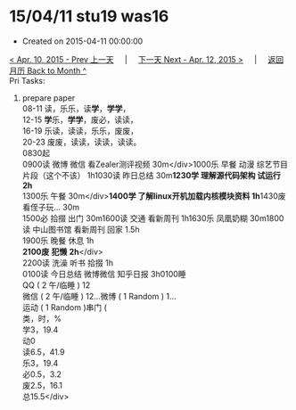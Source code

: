 # 15/04/11 stu19 was16

* Created on 2015-04-11 00:00:00

[&lt; Apr. 10, 2015 - Prev 上一天](d10.md)     \|     [下一天 Next - Apr. 12, 2015 &gt;](d12.md)     \|     [返回月历 Back to Month ^](index.md)   
Pri Tasks:  
1. prepare paper  
08-11 读，乐乐，读**学**，**学学**，  
12-15 **学**乐，**学学**，废必，读读，  
16-19 乐读，读读，乐乐，废废，  
20-23 废废，读读，读读，读读。  
0830起  
0900读 微博 微信 看Zealer测评视频 30m&lt;/div&gt;1000乐 早餐 动漫 综艺节目片段（这个不该） 1h1030读 昨日总结 30m**1230学 理解源代码架构 试运行 2h**  
1300乐 午餐 30m&lt;/div&gt;**1400学 了解linux开机加载内核模块资料 1h**1430废 看侄子玩… 30m  
1500必 拾掇 出门 30m1600读 交通 看新周刊 1h1630乐 凤凰奶糊 30m1800读 中山图书馆 看新周刊 回家 1.5h  
1900乐 晚餐 休息 1h  
**2100废** **犯懒** **2h**&lt;/div&gt;  
2200读 洗澡 听书 拾掇 1h  
0100读 今日总结 微博微信 知乎日报 3h0100睡  
QQ \( 2 午/临睡 \) 12  
微信 \( 2 午/临睡 \) 12…微博 \( 1 Random \) 1…  
运动 \( 1 Random \)串门 \(  
类，时，%  
学3，19.4  
动0  
读6.5，41.9  
乐3，19.4  
必0.5，3.2  
废2.5，16.1  
总15.5&lt;/div&gt;

